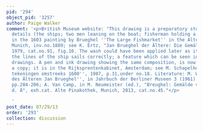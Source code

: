 ```yaml
---
pid: '294'
object_pid: '3257'
author: Paige Walker
comment: '<p>British Museum website: "This drawing is a preparatory study for some
  details (the ships; two men leaning on the boat; fisherman holding a skate at left)
  in the 1603 painting by Brueghel ''The Large Fishmarket'' in the Alte Pinakothek,
  Munich, inv.no.1889; see K. Ertz, "Jan Brueghel der Ältere: Die Gemälde", Cologne,
  1979, cat.no.91, fig.10. The wash could have been applied later as it does not follow
  the lines of the ship sails correctly; a feature which can be seen in some of Brueghel''s
  drawings. A pen and ink drawing showing the same composition, is now generally considered
  a copy; it is in the Rijksprentenkabinet, Amsterdam; see M. Schapelhouman, ''Nederlandse
  tekeningen omstreeks 1600'', 1987, p.31,under no.18. Literature: M. Winner, ''Zeichnungen
  des Älteren Jan Brueghel'', in Jahrbuch der Berliner Museen 3 (1961), Berlin, 1961,
  pp.204-206; A. Van Camp, in M. Neumeister (ed.), "Breughel: Gemälde von Jan Brueghel
  d. Ä", exh.cat. Alte Pinakothek, Munich, 2013, cat.no.45."</p>

  '
post_date: 07/29/13
order: '293'
collection: discussion
---
```

